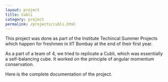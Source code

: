 ```yaml
---
layout: project
title: Cubli
category: project
permalink: /projects/cubli.html
---
```


This project was done as part of the Institute Techincal Summer Projects which happen for freshmen in IIT Bombay at the end of their first year.

As a part of a team of 4, we tried to replicate a Cubli, which was essentially a self-balancing cube. It worked on the principle of angular momentum conservation.

Here is the complete documentation of the project.
